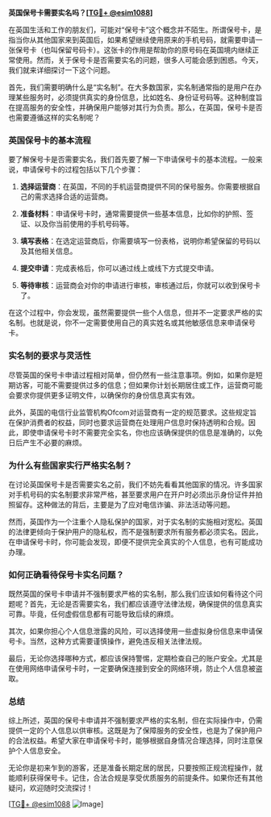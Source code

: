 **英国保号卡需要实名吗？[[TG💪+ @esim1088](https://t.me/s/esim1088)]**

在英国生活和工作的朋友们，可能对“保号卡”这个概念并不陌生。所谓保号卡，是指当你从其他国家来到英国后，如果希望继续使用原来的手机号码，就需要申请一张保号卡（也叫保留号码卡）。这张卡的作用是帮助你的原号码在英国境内继续正常使用。然而，关于保号卡是否需要实名的问题，很多人可能会感到困惑。今天，我们就来详细探讨一下这个问题。

首先，我们需要明确什么是“实名制”。在大多数国家，实名制通常指的是用户在办理某些服务时，必须提供真实的身份信息，比如姓名、身份证号码等。这种制度旨在提高服务的安全性，并确保用户能够对其行为负责。那么，在英国，保号卡是否也需要遵循这样的实名制呢？

### 英国保号卡的基本流程

要了解保号卡是否需要实名，我们首先要了解一下申请保号卡的基本流程。一般来说，申请保号卡的过程包括以下几个步骤：

1. **选择运营商**：在英国，不同的手机运营商提供不同的保号服务。你需要根据自己的需求选择合适的运营商。
   
2. **准备材料**：申请保号卡时，通常需要提供一些基本信息，比如你的护照、签证、以及你当前使用的手机号码等。

3. **填写表格**：在选定运营商后，你需要填写一份表格，说明你希望保留的号码以及其他相关信息。

4. **提交申请**：完成表格后，你可以通过线上或线下方式提交申请。

5. **等待审核**：运营商会对你的申请进行审核，审核通过后，你就可以收到保号卡了。

在这个过程中，你会发现，虽然需要提供一些个人信息，但并不一定要求严格的实名制。也就是说，你不一定需要使用自己的真实姓名或其他敏感信息来申请保号卡。

### 实名制的要求与灵活性

尽管英国的保号卡申请过程相对简单，但仍然有一些注意事项。例如，如果你是短期访客，可能不需要提供过多的信息；但如果你计划长期居住或工作，运营商可能会要求你提供更多证明文件，以确保你的身份信息真实有效。

此外，英国的电信行业监管机构Ofcom对运营商有一定的规范要求。这些规定旨在保护消费者的权益，同时也要求运营商在处理用户信息时保持透明和合规。因此，即使申请保号卡时不需要完全实名，你也应该确保提供的信息是准确的，以免日后产生不必要的麻烦。

### 为什么有些国家实行严格实名制？

在讨论英国保号卡是否需要实名之前，我们不妨先看看其他国家的情况。许多国家对手机号码的实名制要求非常严格，甚至要求用户在开户时必须出示身份证件并拍照留存。这种做法的背后，主要是为了应对电信诈骗、非法活动等问题。

然而，英国作为一个注重个人隐私保护的国家，对于实名制的实施相对宽松。英国的法律更倾向于保护用户的隐私权，而不是强制要求所有服务都必须实名。因此，在申请保号卡时，你可能会发现，即便不提供完全真实的个人信息，也有可能成功办理。

### 如何正确看待保号卡实名问题？

既然英国的保号卡申请并不强制要求严格的实名制，那么我们应该如何看待这个问题呢？首先，无论是否需要实名，我们都应该遵守法律法规，确保提供的信息真实可靠。毕竟，任何虚假信息都有可能导致后续的麻烦。

其次，如果你担心个人信息泄露的风险，可以选择使用一些虚拟身份信息来申请保号卡。当然，这种方式需要谨慎操作，避免违反相关法律法规。

最后，无论你选择哪种方式，都应该保持警惕，定期检查自己的账户安全。尤其是在使用网络申请保号卡时，一定要确保连接到安全的网络环境，防止个人信息被盗取。

### 总结

综上所述，英国的保号卡申请并不强制要求严格的实名制，但在实际操作中，仍需提供一定的个人信息以供审核。这既是为了保障服务的安全性，也是为了保护用户的合法权益。希望大家在申请保号卡时，能够根据自身情况合理选择，同时注意保护个人信息安全。

无论你是初来乍到的游客，还是准备长期定居的居民，只要按照正规流程操作，就能顺利获得保号卡。记住，合法合规是享受优质服务的前提条件。如果你还有其他疑问，欢迎随时交流探讨！

[[TG💪+ @esim1088](https://t.me/s/esim1088) ![Image](https://i.postimg.cc/4NQfJmqS/Snipaste-2025-05-13-00-14-12.png)]